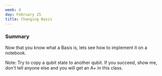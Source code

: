 ```yaml
---
week: 4
day: February 25
title: Changing Basis
---
```


### Summary
Now that you know what a Basis is, lets see how to implement it on a notebook.

Note: Try to copy a qubit state to another qubit. If you succeed, show me, don't tell anyone else and you will get an A+ in this class. 